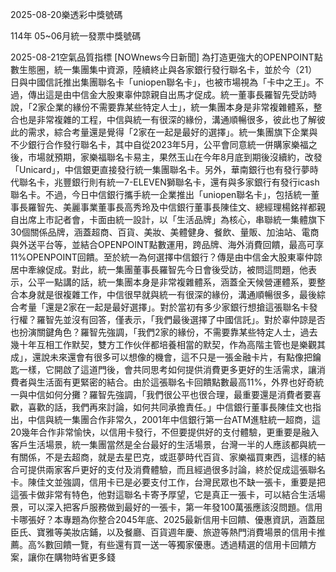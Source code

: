 
2025-08-20樂透彩中獎號碼

                                
114年 05~06月統一發票中獎號碼
                             
2025-08-21空氣品質指標
                              [NOWnews今日新聞] 為打造更強大的OPENPOINT點數生態圈，統一集團集中資源，陸續終止與各家銀行發行聯名卡，並於今（21）日與中國信託推出集團聯名卡「uniopen聯名卡」，也被市場視為「卡中之王」。不過，傳出這是由中信金大股東辜仲諒親自出馬才促成。統一董事長羅智先受訪時說，「2家企業的緣份不需要靠某些特定人士」，統一集團本身是非常複雜體系，整合也是非常複雜的工程，中信與統一有很深的緣份，溝通順暢很多，彼此也了解彼此的需求，綜合考量還是覺得「2家在一起是最好的選擇」。統一集團旗下企業與不少銀行合作發行聯名卡，其中自從2023年5月，公平會同意統一併購家樂福之後，市場就預期，家樂福聯名卡易主，果然玉山在今年8月底到期後沒續約，改發「Unicard」，中信銀更直接發行統一集團聯名卡。另外，華南銀行也有發行夢時代聯名卡，兆豐銀行則有統一7-ELEVEN獅聯名卡，還有與多家銀行有發行icash聯名卡。不過，今日中信銀行攜手統一企業推出「uniopen聯名卡」，包括統一董事長羅智先、美麗事業董事長高秀玲及中信銀行董事長陳佳文、總經理楊銘祥都親自出席上市記者會，卡面由統一設計，以「生活品牌」為核心，串聯統一集體旗下30個關係品牌，涵蓋超商、百貨、美妝、美體健身、餐飲、量販、加油站、電商與外送平台等，並結合OPENPOINT點數運用，跨品牌、海外消費回饋，最高可享11%OPENPOINT回饋。至於統一為何選擇中信銀行？傳是由中信金大股東辜仲諒居中牽線促成。對此，統一集團董事長羅智先今日會後受訪，被問這問題，他表示，公平一點講的話，統一集團本身是非常複雜體系，涵蓋全天候營運體系，要整合本身就是很複雜工作，中信很早就與統一有很深的緣份，溝通順暢很多，最後綜合考量「還是2家在一起是最好選擇」。對於當初有多少家銀行想搶這張聯名卡發行權？羅智先並沒有回答，僅表示，「我們最後選擇了中國信託」。對於辜仲諒是否也扮演關鍵角色？羅智先強調，「我們2家的緣份，不需要靠某些特定人士，過去幾十年互相工作默契，雙方工作伙伴都培養相當的默契，作為高階主管也是樂觀其成」，還說未來還會有很多可以想像的機會，這不只是一張金融卡片，有點像把鑰匙一樣，它開啟了這道門後，會共同思考如何提供消費更多更好的生活需求，讓消費者與生活面有更緊密的結合。由於這張聯名卡回饋點數最高11%，外界也好奇統一與中信如何分攤？羅智先強調，「我們很公平也很合理，最重要還是消費者要喜歡，喜歡的話，我們再來討論，如何共同承擔責任。」中信銀行董事長陳佳文也指出，中信與統一集團合作非常久，2001年中信銀行第一台ATM進駐統一超商，這20幾年合作非常愉快，以信用卡發行，不但要提供好的支付體驗，更重要是融入客戶生活場景，統一集團當然是全台最好的生活場景，台灣一半的人應該都與統一有關係，不是去超商，就是去星巴克，或逛夢時代百貨、家樂福買東西，這樣的結合可提供兩家客戶更好的支付及消費體驗，而且經過很多討論，終於促成這張聯名卡。陳佳文並強調，信用卡已是必要支付工作，台灣民眾也不缺一張卡，重要是把這張卡做非常有特色，他對這聯名卡寄予厚望，它是真正一張卡，可以結合生活場景，可以深入把客戶服務做到最好的一張卡，第一年發100萬張應該沒問題。信用卡哪張好？本專題為你整合2045年底、2025最新信用卡回饋、優惠資訊，涵蓋屈臣氏、寶雅等美妝店鋪，以及餐廳、百貨週年慶、旅遊等熱門消費場景的信用卡推薦。高%數回饋一覽，有些還有買一送一等獨家優惠。透過精選的信用卡回饋方案，讓你在購物時省更多錢